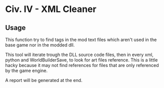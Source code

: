 # Civ. IV - XML Cleaner

## Usage
This function try to find tags in the mod text files which aren't used in the base game nor in the modded dll.

This tool will iterate trough the DLL source code files, then in every xml, python and WorldBuilderSave, to look for art files reference.
This is a little hacky because it may not find references for files that are only referenced by the game engine.

A report will be generated at the end.
